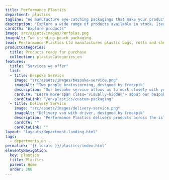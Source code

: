 ```yaml
---
title: Performance Plastics
department: plastics
tagline: "We manufacture eye-catching packagings that make your products stand out."
description: "Explore a wide range of products available in stock. Items such as biodegradable plastic bags, garbage bags and bubble wrap are ready for purchase. We can also produce custom-made packaging solutions that meet your specifications. We assist you from idea to finished product."
cardCTA: "Explore products"
image: src/assets/images/Perfplas.png
imageAlt: Two stand-up pouch packaging.
lead: Performance Plastics Ltd manufactures plastic bags, rolls and sheeting for a wide variety of applications, including packaging, 100% biodegradable plastic bags and garbage bags. Browse through our products which we keep in stock, readily available for purchase or contact us to create your own custom-made product through our bespoke service.
productCategories:
  title: Products ready for purchase
  collection: plasticCategories_en
features:
  title: "Services we offer"
  list:
  - title: Bespoke Service
    image: "src/assets/images/bespoke-service.png"
    imageAlt: "Two people brainstorming, designed by freekpik"
    description: "Our bespoke service allows us to work closely with you and design custom-made plastic bags or packaging solutions that meet your needs and show off the individuality of your product's brand."
    cardCTA: "Learn more<span class='visually-hidden'> about our bespoke services.</span>"
    cardCtaLink: "/en/plastics/custom-packaging"
  - title: Delivery Service
    image: "src/assets/images/delivery-service.png"
    imageAlt: "Delivery van with driver, designed by freekpik"
    description: "Performance Plastics delivers products across the island to both individuals and businesses. We offer free delivery on minimum order quantity."
    cardCTA: ""
    cardCtaLink: ""
layout: "layouts/department-landing.html"
tags:
  - departments_en
permalink: '{{ locale }}/plastics/index.html'
eleventyNavigation:
  key: plastics
  title: Plastics
  parent: Home
  order: 200
---
```

